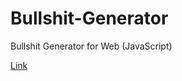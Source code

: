 # Bullshit-Generator
Bullshit Generator for Web \(JavaScript\)

[Link](https://www.p-kin.com/bullshitgenerator)
